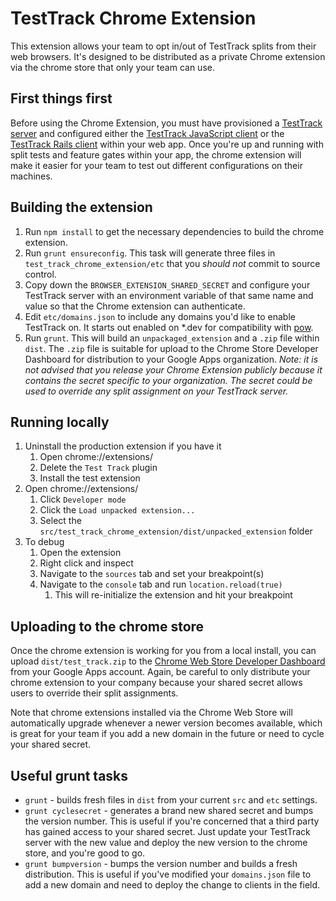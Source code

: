 # TestTrack Chrome Extension

This extension allows your team to opt in/out of TestTrack splits
from their web browsers. It's designed to be distributed as a private
Chrome extension via the chrome store that only your team can use.

## First things first

Before using the Chrome Extension, you must have provisioned a
[TestTrack server](https://github.com/Betterment/test_track) and
configured either the [TestTrack JavaScript
client](https://github.com/Betterment/test_track_js_client) or the
[TestTrack Rails
client](https://github.com/Betterment/test_track_rails_client) within
your web app. Once you're up and running with split tests and feature
gates within your app, the chrome extension will make it easier for your
team to test out different configurations on their machines.

## Building the extension

1. Run `npm install` to get the necessary dependencies to build the
   chrome extension.
1. Run `grunt ensureconfig`. This task will generate three files in
   `test_track_chrome_extension/etc` that you *should not* commit to
source control.
1. Copy down the `BROWSER_EXTENSION_SHARED_SECRET` and configure your
   TestTrack server with an environment variable of that same name
   and value so that the Chrome extension can authenticate.
1. Edit `etc/domains.json` to include any domains you'd like to enable
   TestTrack on. It starts out enabled on \*.dev for compatibility with
   [pow](http://pow.cx).
1. Run `grunt`. This will build an `unpackaged_extension` and a
   `.zip` file within `dist`. The `.zip` file is suitable for upload to
the Chrome Store Developer Dashboard for distribution to your Google
Apps organization. *Note: it is not advised that you release your
Chrome Extension publicly because it contains the secret specific to
your organization. The secret could be used to override any split
assignment on your TestTrack server.*

## Running locally

1. Uninstall the production extension if you have it
    1. Open chrome://extensions/
    1. Delete the `Test Track` plugin
    1. Install the test extension
1. Open chrome://extensions/
    1. Click `Developer mode`
    1. Click the `Load unpacked extension...`
    1. Select the
       `src/test_track_chrome_extension/dist/unpacked_extension` folder
1. To debug
    1. Open the extension
    1. Right click and inspect
    1. Navigate to the `sources` tab and set your breakpoint(s)
    1. Navigate to the `console` tab and run `location.reload(true)`
        1. This will re-initialize the extension and hit your breakpoint

## Uploading to the chrome store

Once the chrome extension is working for you from a local install, you
can upload `dist/test_track.zip` to the
[Chrome Web Store Developer Dashboard](https://chrome.google.com/webstore/developer/dashboard)
from your Google Apps account. Again, be careful to only distribute your
chrome extension to your company because your shared secret allows
users to override their split assignments.

Note that chrome extensions installed via the Chrome Web Store will
automatically upgrade whenever a newer version becomes available, which
is great for your team if you add a new domain in the future or need to
cycle your shared secret.


## Useful grunt tasks

* `grunt` - builds fresh files in `dist` from your current `src` and
  `etc` settings.
* `grunt cyclesecret` - generates a brand new shared secret and bumps
  the version number. This is useful if you're concerned that a third
party has gained access to your shared secret. Just update your
TestTrack server with the new value and deploy the new version to the
chrome store, and you're good to go.
* `grunt bumpversion` - bumps the version number and builds a fresh
  distribution. This is useful if you've modified your `domains.json`
file to add a new domain and need to deploy the change to clients in the
field.
